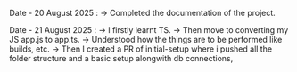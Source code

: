 Date - 20 August 2025 : 
-> Completed the documentation of the project.

Date - 21 August 2025 :
-> I firstly learnt TS.
-> Then move to converting my JS app.js to app.ts.
-> Understood how the things are to be performed like builds, etc.
-> Then I created a PR of initial-setup where i pushed all the folder structure and a basic setup alongwith db connections,
